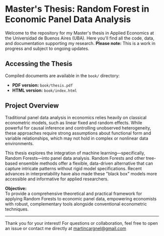 # Master's Thesis: Random Forest in Economic Panel Data Analysis

Welcome to the repository for my Master's thesis in Applied Economics at the Universidad de Buenos Aires (UBA). Here you'll find all the code, data, and documentation supporting my research. **Please note:** This is a work in progress and subject to ongoing updates.

## Accessing the Thesis

Compiled documents are available in the `book/` directory:
- **PDF version:** `book/thesis.pdf`
- **HTML version:** `book/index.html`

## Project Overview

Traditional panel data analysis in economics relies heavily on classical econometric models, such as linear fixed and random effects. While powerful for causal inference and controlling unobserved heterogeneity, these approaches require strong assumptions about functional form and variable relationships, which may not hold in complex or nonlinear data environments.

This thesis explores the integration of machine learning—specifically, Random Forests—into panel data analysis. Random Forests and other tree-based ensemble methods offer a flexible, data-driven alternative that can capture intricate patterns without rigid model specifications. Recent advances in interpretability have also made these "black box" models more accessible and informative for applied researchers.

**Objective:**  
To provide a comprehensive theoretical and practical framework for applying Random Forests to economic panel data, empowering economists with robust, complementary tools alongside conventional econometric techniques.

---

Thank you for your interest! For questions or collaboration, feel free to open an issue or contact me directly at martincargnel@gmail.com
